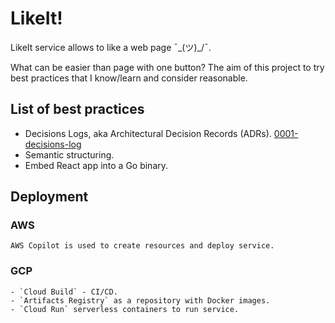 # LikeIt!

LikeIt service allows to like a web page ¯\_(ツ)_/¯.

What can be easier than page with one button? The aim of this project to try best practices that I know/learn and consider reasonable.

## List of best practices

- Decisions Logs, aka Architectural Decision Records (ADRs). [0001-decisions-log](docs/decisions/0001-decisions-log.md)
- Semantic structuring.
- Embed React app into a Go binary.

## Deployment

### AWS
    AWS Copilot is used to create resources and deploy service.

### GCP
    - `Cloud Build` - CI/CD.
    - `Artifacts Registry` as a repository with Docker images.
    - `Cloud Run` serverless containers to run service.
